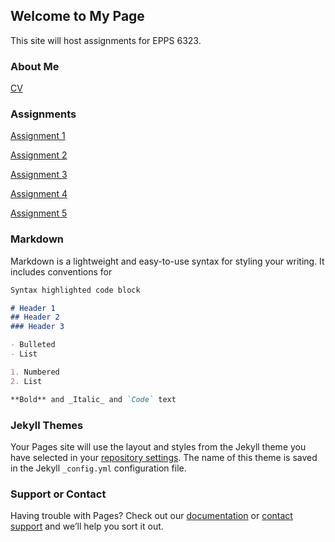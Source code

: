 ## Welcome to My Page

This site will host assignments for EPPS 6323.

### About Me
[CV](/hdemarestResume.pdf)

### Assignments
[Assignment 1](/Assignment_1.md)

[Assignment 2](/Assignment_2.md)

[Assignment 3](/Assignment_3.md)

[Assignment 4](/Assignment_4.md)

[Assignment 5](/Assignment_5.md)


### Markdown

Markdown is a lightweight and easy-to-use syntax for styling your writing. It includes conventions for

```markdown
Syntax highlighted code block

# Header 1
## Header 2
### Header 3

- Bulleted
- List

1. Numbered
2. List

**Bold** and _Italic_ and `Code` text
```
### Jekyll Themes

Your Pages site will use the layout and styles from the Jekyll theme you have selected in your [repository settings](https://github.com/hdemarest/hdemarest.github.io/settings). The name of this theme is saved in the Jekyll `_config.yml` configuration file.

### Support or Contact

Having trouble with Pages? Check out our [documentation](https://docs.github.com/categories/github-pages-basics/) or [contact support](https://support.github.com/contact) and we’ll help you sort it out.
